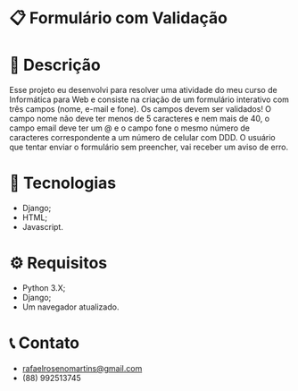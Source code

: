 # 📋 Formulário com Validação

# 📌 Descrição
Esse projeto eu desenvolvi para resolver uma atividade do meu curso de Informática para Web e consiste na criação de um formulário interativo com três campos (nome, e-mail e fone). Os campos devem ser validados! O campo nome não deve ter menos de 5 caracteres e nem mais de 40, o campo email deve ter um @ e o campo fone o mesmo número de caracteres correspondente a um número de celular com DDD. O usuário que tentar enviar o formulário sem preencher, vai receber um aviso de erro. 

# 🚀 Tecnologias 
- Django;
- HTML;
- Javascript.
  
# ⚙️ Requisitos 
- Python 3.X;
- Django;
- Um navegador atualizado.

# 📞 Contato

- rafaelrosenomartins@gmail.com
- (88) 992513745





